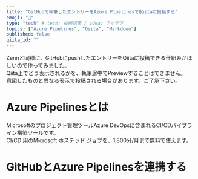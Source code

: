 ```yaml
---
title: "GitHubで執筆したエントリーをAzure PipelinesでQiitaに投稿する"
emoji: "🚀"
type: "tech" # tech: 技術記事 / idea: アイデア
topics: ["Azure Pipelines", "Qiita", "Markdown"]
published: false
qiita_id: ""
---
```


Zennと同様に、GitHubにpushしたエントリーをQiitaに投稿できる仕組みがほしいので作ってみました。  
Qiita上でどう表示されるかを、執筆途中でPreviewすることはできません。  
意図したものと異なる表示で投稿される場合があります。ご了承下さい。  

# Azure Pipelinesとは
Microsoftのプロジェクト管理ツールAzure DevOpsに含まれるCI/CDパイプライン構築ツールです。  
CI/CD 用のMicrosoft ホステッド ジョブを、1,800分/月まで無料で使えます。  

# GitHubとAzure Pipelinesを連携する